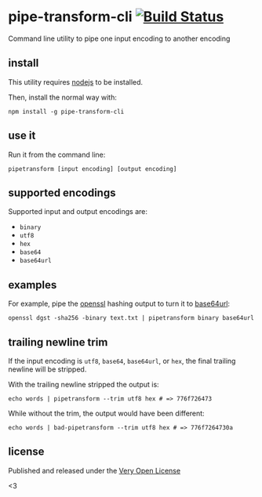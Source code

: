 # pipe-transform-cli [![Build Status](https://travis-ci.org/tobiaslabs/pipe-transform-cli.svg?branch=master)](https://travis-ci.org/tobiaslabs/pipe-transform-cli)

Command line utility to pipe one input encoding to another encoding

## install

This utility requires [nodejs](http://nodejs.org/) to be installed.

Then, install the normal way with:

	npm install -g pipe-transform-cli

## use it

Run it from the command line:

	pipetransform [input encoding] [output encoding]

## supported encodings

Supported input and output encodings are:

* `binary`
* `utf8`
* `hex`
* `base64`
* `base64url`

## examples

For example, pipe the [openssl](https://www.openssl.org) hashing output
to turn it to [base64url]():

	openssl dgst -sha256 -binary text.txt | pipetransform binary base64url

## trailing newline trim

If the input encoding is `utf8`, `base64`, `base64url`, or `hex`, the final
trailing newline will be stripped.

With the trailing newline stripped the output is:

	echo words | pipetransform --trim utf8 hex # => 776f726473

While without the trim, the output would have been different:

	echo words | bad-pipetransform --trim utf8 hex # => 776f7264730a

## license

Published and released under the [Very Open License](http://veryopenlicense.com)

<3
